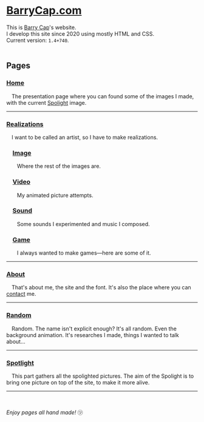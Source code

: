 # [BarryCap.com](https://barrycap.com)
This is [Barry Cap](https://barrycap.com/about)'s website.<br/>
I develop this site since 2020 using mostly HTML and CSS.<br/>
Current version: `1.4+740`.<br/>
<br/>

## Pages
### [Home](https://barrycap.com)
&emsp;The presentation page where you can found some of the images I made, with the current [Spolight](#spotlight) image.

---
### [Realizations](https://barrycap.com/realizations)
&emsp;I want to be called an artist, so I have to make realizations.

### &emsp;[Image](https://barrycap.com/realizations/images)
&emsp;&emsp;Where the rest of the images are.

### &emsp;[Video](https://barrycap.com/realizations/videos)
&emsp;&emsp;My animated picture attempts.

### &emsp;[Sound](https://barrycap.com/realizations/sounds)
&emsp;&emsp;Some sounds I experimented and music I composed.

### &emsp;[Game](https://barrycap.com/realizations/games)
&emsp;&emsp;I always wanted to make games—here are some of it.

---
### [About](https://barrycap.com/about)
&emsp;That's about me, the site and the font. It's also the place where you can [contact](mailto:contact@barrycap.com) me.

---
### [Random](https://barrycap.com/random)
&emsp;Random. The name isn't explicit enough? It's all random. Even the background animation. It's researches I made, things I wanted to talk about…

---
### [Spotlight](https://barrycap.com/spotlight)
&emsp;This part gathers all the spolighted pictures. The aim of the Spolight is to bring one picture on top of the site, to make it more alive.

---
<br/>

_Enjoy pages all hand made!_ ㋡
